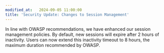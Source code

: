 ```yaml
---
modified_at:   2024-09-05 11:00:00
title: 'Security Update: Changes to Session Management'
---
```


In line with OWASP recommendations, we have enhanced our session management policies.
By default, new sessions will expire after 2 hours of inactivity. Users can now extend this inactivity timeout to 8 hours, the maximum duration recommended by OWASP.
